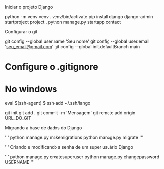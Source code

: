Iniciar o projeto Django

python -m venv venv
. venv/bin/activate
pip install django
django-admin startproject project .
python manage.py startapp contact

Configurar o git

git config --global user.name 'Seu nome'
git config --global user.email 'seu_email@gmail.com'
git config --global init.defaultBranch main

# Configure o .gitignore

# No windows 
eval $(ssh-agent)
$ ssh-add ~/.ssh/lango


git init
git add .
git commit -m 'Mensagem'
git remote add origin URL_DO_GIT

Migrando a base de dados do Django

'''
python manage.py makemigrations
python manage.py migrate
'''

'''
Criando e modificando a senha de um super usuário Django

'''
python manage.py createsuperuser
python manage.py changepassword USERNAME
'''